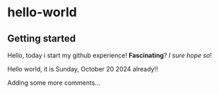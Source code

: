 # hello-world

## Getting started

Hello, today i start my github experience! **Fascinating**? *I sure hope so*!

Hello world, it is Sunday, October 20 2024 already!!

Adding some more comments...
